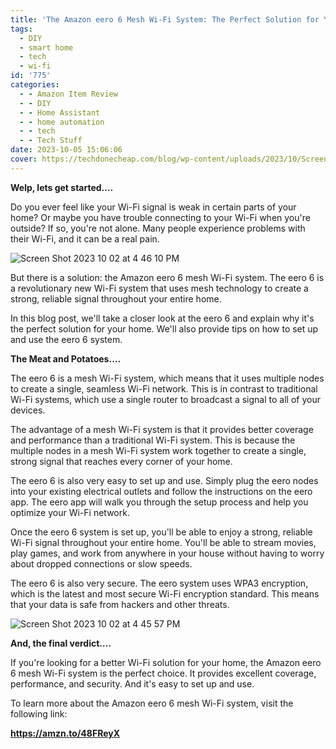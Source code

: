 ```yaml
---
title: 'The Amazon eero 6 Mesh Wi-Fi System: The Perfect Solution for Your Home'
tags:
  - DIY
  - smart home
  - tech
  - wi-fi
id: '775'
categories:
  - - Amazon Item Review
  - - DIY
  - - Home Assistant
  - - home automation
  - - tech
  - - Tech Stuff
date: 2023-10-05 15:06:06
cover: https://techdonecheap.com/blog/wp-content/uploads/2023/10/Screen-Shot-2023-10-02-at-4.45.57-PM.jpg
---
```


**Welp, lets get started….**

Do you ever feel like your Wi-Fi signal is weak in certain parts of your home? Or maybe you have trouble connecting to your Wi-Fi when you're outside? If so, you're not alone. Many people experience problems with their Wi-Fi, and it can be a real pain.

![Screen Shot 2023 10 02 at 4 46 10 PM](http://techdonecheap.com/blog/wp-content/uploads/2023/10/Screen-Shot-2023-10-02-at-4.46.10-PM.jpg "Screen Shot 2023-10-02 at 4.46.10 PM.jpg")

But there is a solution: the Amazon eero 6 mesh Wi-Fi system. The eero 6 is a revolutionary new Wi-Fi system that uses mesh technology to create a strong, reliable signal throughout your entire home.

In this blog post, we'll take a closer look at the eero 6 and explain why it's the perfect solution for your home. We'll also provide tips on how to set up and use the eero 6 system.

**The Meat and Potatoes….**

The eero 6 is a mesh Wi-Fi system, which means that it uses multiple nodes to create a single, seamless Wi-Fi network. This is in contrast to traditional Wi-Fi systems, which use a single router to broadcast a signal to all of your devices.

The advantage of a mesh Wi-Fi system is that it provides better coverage and performance than a traditional Wi-Fi system. This is because the multiple nodes in a mesh Wi-Fi system work together to create a single, strong signal that reaches every corner of your home.

The eero 6 is also very easy to set up and use. Simply plug the eero nodes into your existing electrical outlets and follow the instructions on the eero app. The eero app will walk you through the setup process and help you optimize your Wi-Fi network.

Once the eero 6 system is set up, you'll be able to enjoy a strong, reliable Wi-Fi signal throughout your entire home. You'll be able to stream movies, play games, and work from anywhere in your house without having to worry about dropped connections or slow speeds.

The eero 6 is also very secure. The eero system uses WPA3 encryption, which is the latest and most secure Wi-Fi encryption standard. This means that your data is safe from hackers and other threats.

![Screen Shot 2023 10 02 at 4 45 57 PM](http://techdonecheap.com/blog/wp-content/uploads/2023/10/Screen-Shot-2023-10-02-at-4.45.57-PM.jpg "Screen Shot 2023-10-02 at 4.45.57 PM.jpg")

**And, the final verdict….**

If you're looking for a better Wi-Fi solution for your home, the Amazon eero 6 mesh Wi-Fi system is the perfect choice. It provides excellent coverage, performance, and security. And it's easy to set up and use.

To learn more about the Amazon eero 6 mesh Wi-Fi system, visit the following link:

**https://amzn.to/48FReyX**